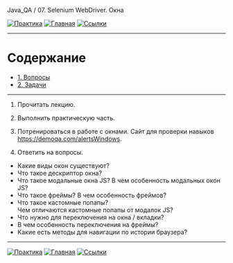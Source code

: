 Java_QA / 07. Selenium WebDriver. Окна

[![Практика](https://img.shields.io/badge/-Практика-aaffaa)](2.%20Практика.md)
[![Главная](https://img.shields.io/badge/-Главная-aaccee)](README.md)
[![Ссылки](https://img.shields.io/badge/-Ссылки-ffee99)](4.%20Ссылки.md)

***

# Содержание

* [1. Вопросы](#1-вопросы)
* [2. Задачи](#2-задачи)

***

1. Прочитать лекцию.
2. Выполнить практическую часть.
3. Потренироваться в работе с окнами.
   Сайт для проверки навыков https://demoqa.com/alertsWindows.
   
4. Ответить на вопросы.

* Какие виды окон существуют?
* Что такое дескриптор окна?
* Что такое модальные окна JS? 
  В чем особенность модальных окон JS?  
* Что такое фреймы? 
  В чем особенность фреймов?
* Что такое кастомные попапы?  
  Чем отличаются кастомные попапы от модалок JS?  
* Что нужно для переключения на окна / вкладки?
* В чем особенность переключения на фреймы?
* Какие есть методы для навигации по истории браузера?

***

[![Практика](https://img.shields.io/badge/-Практика-aaffaa)](2.%20Практика.md)
[![Главная](https://img.shields.io/badge/-Главная-aaccee)](README.md)
[![Ссылки](https://img.shields.io/badge/-Ссылки-ffee99)](4.%20Ссылки.md)